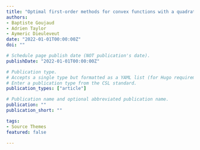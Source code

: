 ```yaml
---
title: "Optimal first-order methods for convex functions with a quadratic upper bound.Optimal first-order methods for convex functions with a quadratic upper bound"
authors:
- Baptiste Goujaud
- Adrien Taylor
- Aymeric Dieuleveut
date: "2022-01-01T00:00:00Z"
doi: ""

# Schedule page publish date (NOT publication's date).
publishDate: "2022-01-01T00:00:00Z"

# Publication type.
# Accepts a single type but formatted as a YAML list (for Hugo requirements).
# Enter a publication type from the CSL standard.
publication_types: ["article"]

# Publication name and optional abbreviated publication name.
publication: ""
publication_short: ""

tags:
- Source Themes
featured: false

---
```


